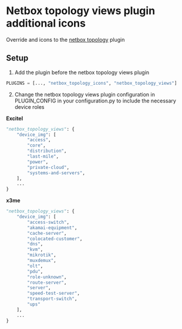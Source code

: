 # Netbox topology views plugin additional icons

Override and icons to the [netbox topology](https://github.com/mattieserver/netbox-topology-views) plugin

## Setup

1. Add the plugin before the netbox topology views plugin

```python
PLUGINS = [..., "netbox_topology_icons", "netbox_topology_views"]
```

2. Change the netbox topology views plugin configuration in PLUGIN_CONFIG in your configuration.py
   to include the necessary device roles

**Excitel**

```python
"netbox_topology_views": {
    "device_img": [
        "access",
        "core",
        "distribution",
        "last-mile",
        "power",
        "private-cloud",
        "systems-and-servers",
    ],
    ...
}
```

**x3me**

```python
"netbox_topology_views": {
    "device_img": [
        "access-switch",
        "akamai-equipment",
        "cache-server",
        "colocated-customer",
        "dns",
        "kvm",
        "mikrotik",
        "muxdemux",
        "olt",
        "pdu",
        "role-unknown",
        "route-server",
        "server",
        "speed-test-server",
        "transport-switch",
        "ups"
    ],
    ...
}
```
